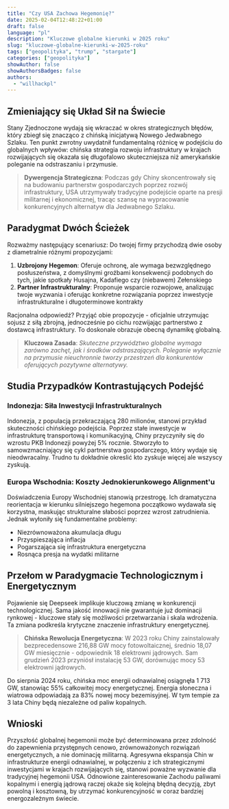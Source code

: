 ```yaml
---
title: "Czy USA Zachowa Hegemonię?"
date: 2025-02-04T12:48:22+01:00
draft: false
language: "pl"
description: "Kluczowe globalne kierunki w 2025 roku"
slug: "kluczowe-globalne-kierunki-w-2025-roku"
tags: ["geopolityka", "trump", "stargate"]
categories: ["geopolityka"]
showAuthor: false
showAuthorsBadges: false
authors:
  - "willhackpl"
---
```



## Zmieniający się Układ Sił na Świecie

Stany Zjednoczone wydają się wkraczać w okres strategicznych błędów, który zbiegł się znacząco z chińską inicjatywą Nowego Jedwabnego Szlaku. Ten punkt zwrotny uwydatnił fundamentalną różnicę w podejściu do globalnych wpływów: chińska strategia rozwoju infrastruktury w krajach rozwijających się okazała się długofalowo skuteczniejsza niż amerykańskie poleganie na odstraszaniu i przymusie.

> **Dywergencja Strategiczna**: Podczas gdy Chiny skoncentrowały się na budowaniu partnerstw gospodarczych poprzez rozwój infrastruktury, USA utrzymywały tradycyjne podejście oparte na presji militarnej i ekonomicznej, tracąc szansę na wypracowanie konkurencyjnych alternatyw dla Jedwabnego Szlaku.

## Paradygmat Dwóch Ścieżek

Rozważmy następujący scenariusz: Do twojej firmy przychodzą dwie osoby z diametralnie różnymi propozycjami:

1. **Uzbrojony Hegemon**: Oferuje ochronę, ale wymaga bezwzględnego posłuszeństwa, z domyślnymi groźbami konsekwencji podobnych do tych, jakie spotkały Husajna, Kadafiego czy (niebawem) Zełenskiego
2. **Partner Infrastrukturalny**: Proponuje wsparcie rozwojowe, analizując twoje wyzwania i oferując konkretne rozwiązania poprzez inwestycje infrastrukturalne i długoterminowe kontrakty

Racjonalna odpowiedź? Przyjąć obie propozycje - oficjalnie utrzymując sojusz z siłą zbrojną, jednocześnie po cichu rozwijając partnerstwo z dostawcą infrastruktury. To doskonale obrazuje obecną dynamikę globalną.

> **Kluczowa Zasada**: *Skuteczne przywództwo globalne wymaga zarówno zachęt, jak i środków odstraszających. Poleganie wyłącznie na przymusie nieuchronnie tworzy przestrzeń dla konkurentów oferujących pozytywne alternatywy.*

## Studia Przypadków Kontrastujących Podejść

### Indonezja: Siła Inwestycji Infrastrukturalnych
Indonezja, z populacją przekraczającą 280 milionów, stanowi przykład skuteczności chińskiego podejścia. Poprzez stałe inwestycje w infrastrukturę transportową i komunikacyjną, Chiny przyczyniły się do wzrostu PKB Indonezji powyżej 5% rocznie. Stworzyło to samowzmacniający się cykl partnerstwa gospodarczego, który wydaje się nieodwracalny. Trudno tu dokładnie okreslić kto zyskuje więcej ale wszyscy zyskują.

### Europa Wschodnia: Koszty Jednokierunkowego Alignment'u
Doświadczenia Europy Wschodniej stanowią przestrogę. Ich dramatyczna reorientacja w kierunku silniejszego hegemona początkowo wydawała się korzystna, maskując strukturalne słabości poprzez wzrost zatrudnienia. Jednak wyłoniły się fundamentalne problemy:

- Niezrównoważona akumulacja długu
- Przyspieszająca inflacja
- Pogarszająca się infrastruktura energetyczna
- Rosnąca presja na wydatki militarne

## Przełom w Paradygmacie Technologicznym i Energetycznym

Pojawienie się Deepseek implikuje kluczową zmianę w konkurencji technologicznej. Sama jakość innowacji nie gwarantuje już dominacji rynkowej - kluczowe stały się możliwości przetwarzania i skala wdrożenia. Ta zmiana podkreśla krytyczne znaczenie infrastruktury energetycznej.

> **Chińska Rewolucja Energetyczna**: W 2023 roku Chiny zainstalowały bezprecedensowe 216,88 GW mocy fotowoltaicznej, średnio 18,07 GW miesięcznie - odpowiednik 18 elektrowni jądrowych. Sam grudzień 2023 przyniósł instalację 53 GW, dorównując mocy 53 elektrowni jądrowych.

Do sierpnia 2024 roku, chińska moc energii odnawialnej osiągnęła 1 713 GW, stanowiąc 55% całkowitej mocy energetycznej. Energia słoneczna i wiatrowa odpowiadają za 83% nowej mocy bezemisyjnej. W tym tempie za 3 lata Chiny będą niezależne od paliw kopalnych.

## Wnioski

Przyszłość globalnej hegemonii może być determinowana przez zdolność do zapewnienia przystępnych cenowo, zrównoważonych rozwiązań energetycznych, a nie dominację militarną. Agresywna ekspansja Chin w infrastrukturze energii odnawialnej, w połączeniu z ich strategicznymi inwestycjami w krajach rozwijających się, stanowi poważne wyzwanie dla tradycyjnej hegemonii USA. Odnowione zainteresowanie Zachodu paliwami kopalnymi i energią jądrową raczej okaże się kolejną błędną decyzją, zbyt powolną i kosztowną, by utrzymać konkurencyjność w coraz bardziej energozależnym świecie.